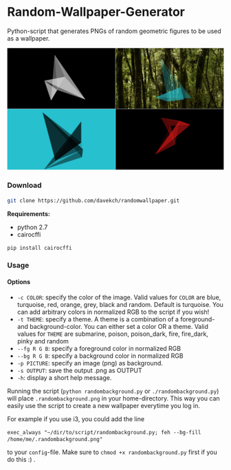 # Random-Wallpaper-Generator
Python-script that generates PNGs of random geometric figures to be used as a wallpaper.

![examples](examples.png)

### Download

```bash
git clone https://github.com/davekch/randomwallpaper.git
```
**Requirements:**
 - python 2.7
 - cairocffi
```bash
pip install cairocffi
```

### Usage
#### Options

 - `-c COLOR`: specify the color of the image. Valid values for `COLOR` are blue, turquoise, red, orange, grey, black and random. Default is turquoise.
 You can add arbitrary colors in normalized RGB to the script if you wish!
 - `-t THEME`: specify a theme. A theme is a combination of a foreground- and background-color. You can either set a color OR a theme. Valid values for `THEME` are submarine, poison, poison_dark, fire, fire_dark, pinky and random
 - `--fg R G B`: specify a foreground color in normalized RGB
 - `--bg R G B`: specify a background color in normalized RGB
 - `-p PICTURE`: specify an image (png) as background.
 - `-s OUTPUT`: save the output .png as OUTPUT
 - `-h`: display a short help message.

Running the script (`python randombackground.py` or `./randombackground.py`) will place `.randombackground.png` in your home-directory. This way you can easily use the script to create a new wallpaper everytime you log in.

For example if you use i3, you could add the line

```
exec_always "~/dir/to/script/randombackground.py; feh --bg-fill /home/me/.randombackground.png"
```
to your `config`-file. Make sure to `chmod +x randombackground.py` first if you do this :) .
